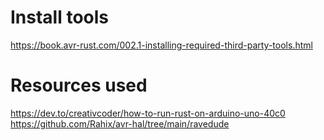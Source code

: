 
# Install tools

https://book.avr-rust.com/002.1-installing-required-third-party-tools.html

# Resources used

https://dev.to/creativcoder/how-to-run-rust-on-arduino-uno-40c0
https://github.com/Rahix/avr-hal/tree/main/ravedude